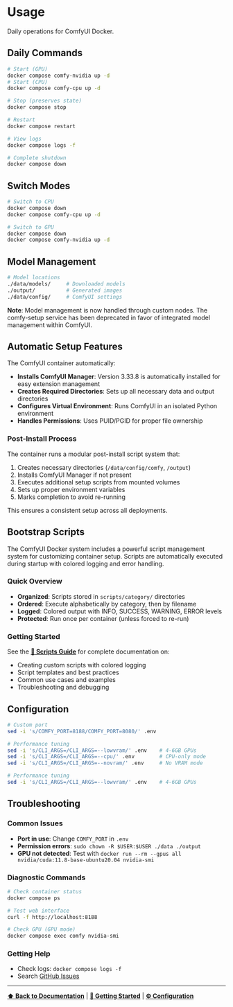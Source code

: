 # Usage

Daily operations for ComfyUI Docker.

## Daily Commands

```bash
# Start (GPU)
docker compose comfy-nvidia up -d
# Start (CPU)
docker compose comfy-cpu up -d

# Stop (preserves state)
docker compose stop

# Restart
docker compose restart

# View logs
docker compose logs -f

# Complete shutdown
docker compose down
```

## Switch Modes

```bash
# Switch to CPU
docker compose down
docker compose comfy-cpu up -d

# Switch to GPU
docker compose down
docker compose comfy-nvidia up -d
```

## Model Management

```bash
# Model locations
./data/models/     # Downloaded models
./output/          # Generated images
./data/config/     # ComfyUI settings
```

**Note**: Model management is now handled through custom nodes. The comfy-setup service has been deprecated in favor of integrated model management within ComfyUI.

## Automatic Setup Features

The ComfyUI container automatically:

- **Installs ComfyUI Manager**: Version 3.33.8 is automatically installed for easy extension management
- **Creates Required Directories**: Sets up all necessary data and output directories
- **Configures Virtual Environment**: Runs ComfyUI in an isolated Python environment
- **Handles Permissions**: Uses PUID/PGID for proper file ownership

### Post-Install Process

The container runs a modular post-install script system that:
1. Creates necessary directories (`/data/config/comfy`, `/output`)
2. Installs ComfyUI Manager if not present
3. Executes additional setup scripts from mounted volumes
4. Sets up proper environment variables
5. Marks completion to avoid re-running

This ensures a consistent setup across all deployments.

## Bootstrap Scripts

The ComfyUI Docker system includes a powerful script management system for customizing container setup. Scripts are automatically executed during startup with colored logging and error handling.

### Quick Overview

- **Organized**: Scripts stored in `scripts/category/` directories  
- **Ordered**: Execute alphabetically by category, then by filename
- **Logged**: Colored output with INFO, SUCCESS, WARNING, ERROR levels
- **Protected**: Run once per container (unless forced to re-run)

### Getting Started

See the **[📜 Scripts Guide](scripts.md)** for complete documentation on:
- Creating custom scripts with colored logging
- Script templates and best practices  
- Common use cases and examples
- Troubleshooting and debugging

## Configuration

```bash
# Custom port
sed -i 's/COMFY_PORT=8188/COMFY_PORT=8080/' .env

# Performance tuning
sed -i 's/CLI_ARGS=/CLI_ARGS=--lowvram/' .env    # 4-6GB GPUs
sed -i 's/CLI_ARGS=/CLI_ARGS=--cpu/' .env        # CPU-only mode
sed -i 's/CLI_ARGS=/CLI_ARGS=--novram/' .env     # No VRAM mode

# Performance tuning
sed -i 's/CLI_ARGS=/CLI_ARGS=--lowvram/' .env    # 4-6GB GPUs
```

## Troubleshooting

### Common Issues
- **Port in use**: Change `COMFY_PORT` in `.env`
- **Permission errors**: `sudo chown -R $USER:$USER ./data ./output`
- **GPU not detected**: Test with `docker run --rm --gpus all nvidia/cuda:11.8-base-ubuntu20.04 nvidia-smi`

### Diagnostic Commands
```bash
# Check container status
docker compose ps

# Test web interface
curl -f http://localhost:8188

# Check GPU (GPU mode)
docker compose exec comfy nvidia-smi
```

### Getting Help
- Check logs: `docker compose logs -f`
- Search [GitHub Issues](https://github.com/pixeloven/ComfyUI-Docker/issues)

---

**[⬆ Back to Documentation](README.md)** | **[🚀 Getting Started](GETTING_STARTED.md)** | **[⚙️ Configuration](CONFIGURATION.md)** 
